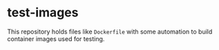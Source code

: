 # test-images
This repository holds files like `Dockerfile` with some automation to build container images used for testing.
